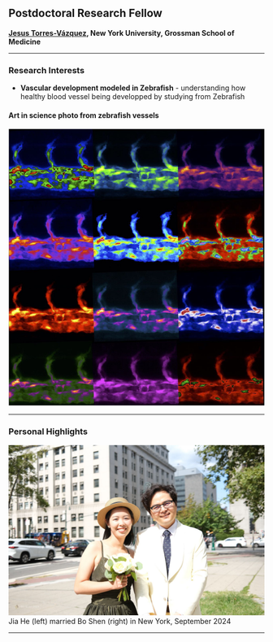 ## Postdoctoral Research Fellow

__[Jesus Torres-Vázquez](https://med.nyu.edu/research/torres-vazquez-lab/members), New York University, Grossman School of Medicine__

---
### Research Interests

- __Vascular development modeled in Zebrafish__ - understanding how healthy blood vessel being developped by studying from Zebrafish

#### Art in science photo from zebrafish vessels
![photo](https://github.com/DrJiaHe/DrJiaHe.github.io/blob/main/WechatIMG51.jpg?raw=false)

---
### Personal Highlights
![photo](https://github.com/BoShenNeuro/BoShenNeuro.github.io/blob/main/WechatIMG49.jpg?raw=true)
Jia He (left) married Bo Shen (right) in New York, September 2024

---


